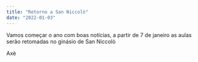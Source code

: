```yaml
---
title: "Retorno a San Niccolò"
date: "2022-01-03"
---
```


Vamos começar o ano com boas notícias, a partir de 7 de janeiro as aulas serão retomadas no ginásio de San Niccolò

Axè
